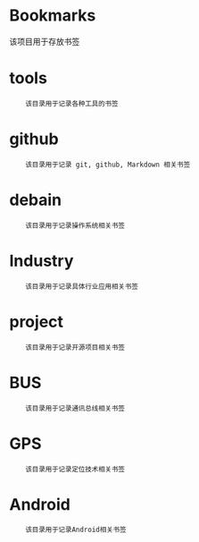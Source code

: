 # Bookmarks
该项目用于存放书签

tools
==

		该目录用于记录各种工具的书签

github
==

		该目录用于记录 git, github, Markdown 相关书签

debain
==

		该目录用于记录操作系统相关书签

Industry
==

		该目录用于记录具体行业应用相关书签

project
==

		该目录用于记录开源项目相关书签


BUS
==

		该目录用于记录通讯总线相关书签


GPS
==

		该目录用于记录定位技术相关书签

Android
==

		该目录用于记录Android相关书签

